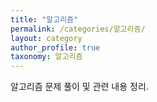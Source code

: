 ```yaml
---
title: "알고리즘"
permalink: /categories/알고리즘/
layout: category
author_profile: true
taxonomy: 알고리즘
---
```


알고리즘 문제 풀이 및 관련 내용 정리.
